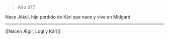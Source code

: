 > Año 377

Nace Jökul, hijo perdido de Kári que nace y vive en Midgard.

---

[[Nacen Ægir, Logi y Kári]]